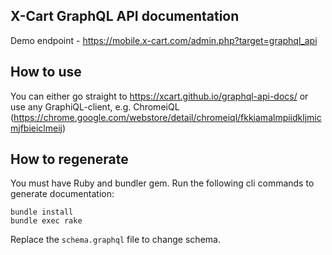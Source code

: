## X-Cart GraphQL API documentation

Demo endpoint - https://mobile.x-cart.com/admin.php?target=graphql_api

## How to use

You can either go straight to https://xcart.github.io/graphql-api-docs/ or use any GraphiQL-client, e.g. ChromeiQL (https://chrome.google.com/webstore/detail/chromeiql/fkkiamalmpiidkljmicmjfbieiclmeij)

## How to regenerate

You must have Ruby and bundler gem. Run the following cli commands to generate documentation:

```
bundle install
bundle exec rake
```

Replace the `schema.graphql` file to change schema.